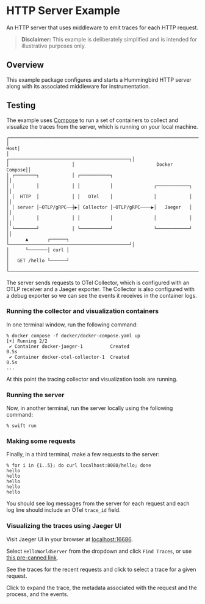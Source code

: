 # HTTP Server Example

An HTTP server that uses middleware to emit traces for each HTTP request.

> **Disclaimer:** This example is deliberately simplified and is intended for
> illustrative purposes only.

## Overview

This example package configures and starts a Hummingbird HTTP server along with
its associated middleware for instrumentation.

## Testing

The example uses [Compose](https://docs.docker.com/compose) to run a set of
containers to collect and visualize the traces from the server, which is
running on your local machine.

```none
┌─────────────────────────────────────────────────────────────────────┐
│                                                                 Host│
│                       ┌────────────────────────────────────────────┐│
│                       │                              Docker Compose││
│ ┌────────┐            │ ┌───────────┐                              ││
│ │        │            │ │           │               ┌────────────┐ ││
│ │  HTTP  │            │ │   OTel    │               │            │ ││
│ │ server │─OTLP/gRPC──┼▶│ Collector │─OTLP/gRPC────▶│   Jaeger   │ ││
│ │        │            │ │           │               │            │ ││
│ └────────┘            │ └───────────┘               └────────────┘ ││
│      ▲       ┌──────┐ └────────────────────────────────────────────┘│
│      └───────│ curl │                                               │
│   GET /hello └──────┘                                               │
└─────────────────────────────────────────────────────────────────────┘
```

The server sends requests to OTel Collector, which is configured with an OTLP
receiver and a Jaeger exporter. The Collector is also configured with a debug
exporter so we can see the events it receives in the container logs.

### Running the collector and visualization containers

In one terminal window, run the following command:

```console
% docker compose -f docker/docker-compose.yaml up
[+] Running 2/2
 ✔ Container docker-jaeger-1          Created                       0.5s
 ✔ Container docker-otel-collector-1  Created                       0.5s
...
```

At this point the tracing collector and visualization tools are running.

### Running the server

Now, in another terminal, run the server locally using the following command:

```console
% swift run
```

### Making some requests

Finally, in a third terminal, make a few requests to the server:

```console
% for i in {1..5}; do curl localhost:8080/hello; done
hello
hello
hello
hello
hello
```

You should see log messages from the server for each request and each log line
should include an OTel `trace_id` field.

### Visualizing the traces using Jaeger UI

Visit Jaeger UI in your browser at [localhost:16686](http://localhost:16686).

Select `HelloWorldServer` from the dropdown and click `Find Traces`, or use
[this pre-canned link](http://localhost:16686/search?service=example_server).

See the traces for the recent requests and click to select a trace for a given request.

Click to expand the trace, the metadata associated with the request and the
process, and the events.
